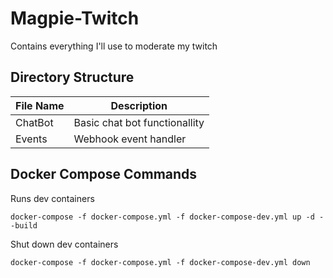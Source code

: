 # Magpie-Twitch

Contains everything I'll use to moderate my twitch

## Directory Structure

| File Name | Description                   |
| --------- | ----------------------------- |
| ChatBot   | Basic chat bot functionallity |
| Events    | Webhook event handler         |

## Docker Compose Commands

Runs dev containers

```
docker-compose -f docker-compose.yml -f docker-compose-dev.yml up -d --build
```

Shut down dev containers

```
docker-compose -f docker-compose.yml -f docker-compose-dev.yml down
```
